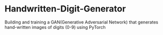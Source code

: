 # Handwritten-Digit-Generator
Building and training a GAN(Generative Adversarial Network) that generates hand-written images of digits (0-9) using PyTorch
